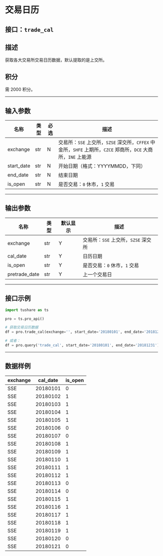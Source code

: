 # 交易日历

## 接口：`trade_cal`

## 描述
获取各大交易所交易日历数据，默认提取的是上交所。

## 积分
需 2000 积分。

---

## 输入参数

| 名称       | 类型  | 必选 | 描述 |
|------------|------|------|------------------------------------------------|
| exchange   | str  | N    | 交易所：`SSE` 上交所，`SZSE` 深交所，`CFFEX` 中金所，`SHFE` 上期所，`CZCE` 郑商所，`DCE` 大商所，`INE` 上能源 |
| start_date | str  | N    | 开始日期（格式：YYYYMMDD，下同） |
| end_date   | str  | N    | 结束日期 |
| is_open    | str  | N    | 是否交易：`0` 休市，`1` 交易 |

---

## 输出参数

| 名称          | 类型  | 默认显示 | 描述 |
|--------------|------|--------|----------------|
| exchange     | str  | Y      | 交易所：`SSE` 上交所，`SZSE` 深交所 |
| cal_date     | str  | Y      | 日历日期 |
| is_open      | str  | Y      | 是否交易：`0` 休市，`1` 交易 |
| pretrade_date | str  | Y      | 上一个交易日 |

---

## 接口示例

```python
import tushare as ts

pro = ts.pro_api()

# 获取交易日历数据
df = pro.trade_cal(exchange='', start_date='20180101', end_date='20181231')

# 或者：
df = pro.query('trade_cal', start_date='20180101', end_date='20181231')
```

---

## 数据样例

| exchange | cal_date  | is_open |
|----------|----------|---------|
| SSE      | 20180101 | 0       |
| SSE      | 20180102 | 1       |
| SSE      | 20180103 | 1       |
| SSE      | 20180104 | 1       |
| SSE      | 20180105 | 1       |
| SSE      | 20180106 | 0       |
| SSE      | 20180107 | 0       |
| SSE      | 20180108 | 1       |
| SSE      | 20180109 | 1       |
| SSE      | 20180110 | 1       |
| SSE      | 20180111 | 1       |
| SSE      | 20180112 | 1       |
| SSE      | 20180113 | 0       |
| SSE      | 20180114 | 0       |
| SSE      | 20180115 | 1       |
| SSE      | 20180116 | 1       |
| SSE      | 20180117 | 1       |
| SSE      | 20180118 | 1       |
| SSE      | 20180119 | 1       |
| SSE      | 20180120 | 0       |
| SSE      | 20180121 | 0       |
